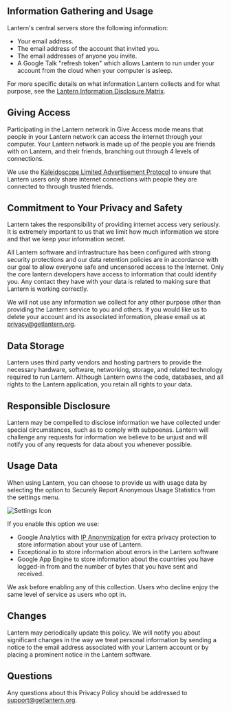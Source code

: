 ## <a name="information-gathering-and-usage"></a>Information Gathering and Usage
Lantern's central servers store the following information:

* Your email address.
* The email address of the account that invited you.
* The email addresses of anyone you invite.
* A Google Talk "refresh token" which allows Lantern to run under your account from the cloud when your computer is asleep.

For more specific details on what information Lantern collects and for what purpose, see the <a href="https://docs.google.com/a/getlantern.org/spreadsheet/pub?key=0Ap6nn0WEcFTRdHUtTm9GcFpsNFpoOGFXQlBfODN4TkE&single=true&gid=0&output=html" target="_blank">Lantern Information Disclosure Matrix</a>.

## Giving Access
Participating in the Lantern network in Give Access mode means that people in your Lantern network can access the internet through your computer. Your Lantern network is made up of the people you are friends with on Lantern, and their friends, branching out through 4 levels of connections.

We use the [Kaleidoscope Limited Advertisement Protocol](https://github.com/getlantern/kaleidoscope#kaleidoscope-limited-advertisement-protocol) to ensure that Lantern users only share internet connections with people they are connected to through trusted friends.

## <a name="commitment"></a>Commitment to Your Privacy and Safety
Lantern takes the responsibility of providing internet access very seriously. It is extremely important to us that we limit how much information we store and that we keep your information secret.

All Lantern software and infrastructure has been configured with strong security protections and our data retention policies are in accordance with our goal to allow everyone safe and uncensored access to the Internet. Only the core lantern developers have access to information that could identify you. Any contact they have with your data is related to making sure that Lantern is working correctly.

We will not use any information we collect for any other purpose other than providing the Lantern service to you and others. If you would like us to delete your account and its associated information, please email us at privacy@getlantern.org.

## <a name="data-storage"></a>Data Storage
Lantern uses third party vendors and hosting partners to provide the necessary hardware, software, networking, storage, and related technology required to run Lantern. Although Lantern owns the code, databases, and all rights to the Lantern application, you retain all rights to your data.

## <a name="responsible-disclosure"></a>Responsible Disclosure
Lantern may be compelled to disclose information we have collected under special circumstances, such as to comply with subpoenas. Lantern will challenge any requests for information we believe to be unjust and will notify you of any requests for data about you whenever possible.

## <a name="optional-information"></a>Usage Data
When using Lantern, you can choose to provide us with usage data by selecting the option to Securely Report Anonymous Usage Statistics from the settings menu.

![Settings Icon](https://dl.dropboxusercontent.com/u/253631/Lantern_Settings_Icon_Crop.png)

If you enable this option we use:

* Google Analytics with [IP Anonymization](https://support.google.com/analytics/answer/2763052?hl=en) for extra privacy protection to store information about your use of Lantern.
* Exceptional.io to store information about errors in the Lantern software
* Google App Engine to store information about the countries you have logged-in from and the number of bytes that you have sent and received.

We ask before enabling any of this collection. Users who decline enjoy the same level of service as users who opt in.

## <a name="changes"></a>Changes
Lantern may periodically update this policy. We will notify you about significant changes in the way we treat personal information by sending a notice to the email address associated with your Lantern account or by placing a prominent notice in the Lantern software.

## <a name="questions"></a>Questions
Any questions about this Privacy Policy should be addressed to support@getlantern.org.